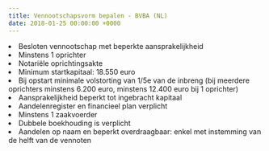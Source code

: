 ```yaml
---
title: Vennootschapsvorm bepalen - BVBA (NL)
date: 2018-01-25 00:00:00 +0000
---
```

<li>Besloten vennootschap met beperkte aansprakelijkheid</li>

<li>Minstens 1 oprichter</li>

<li>Notariële oprichtingsakte</li>

<li>Minimum startkapitaal: 18.550 euro</li>

<li>Bij opstart minimale volstorting van 1/5e van de inbreng (bij meerdere oprichters minstens 6.200 euro, minstens 12.400 euro bij 1 oprichter)</li>

<li>Aansprakelijkheid beperkt tot ingebracht kapitaal</li>

<li>Aandelenregister en financieel plan verplicht</li>

<li>Minstens 1 zaakvoerder</li>

<li>Dubbele boekhouding is verplicht</li>

<li>Aandelen op naam en beperkt overdraagbaar: enkel met instemming van de helft van de vennoten</li>